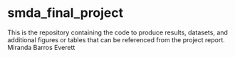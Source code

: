 # smda_final_project
This is the repository containing the code to produce results, datasets, and additional figures or tables that can be referenced from the project report.
Miranda Barros Everett
